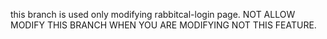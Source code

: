 this branch is used only modifying rabbitcal-login page.
NOT ALLOW MODIFY THIS BRANCH WHEN YOU ARE MODIFYING NOT THIS FEATURE.
